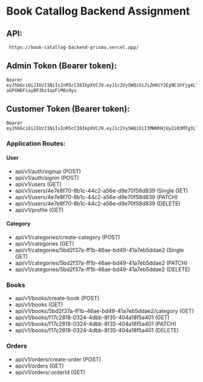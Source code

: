 # Book Catallog Backend Assignment

## API:

```http
 https://book-catallog-backend-prisma.vercel.app/
```

## Admin Token (Bearer token):

```token
Bearer eyJhbGciOiJIUzI1NiIsInR5cCI6IkpXVCJ9.eyJ1c2VySWQiOiJiZmNiY2EyNC1hYjg4LTQyN2EtYWY0Ny0yZDg1OTM4YjE5ODEiLCJyb2xlIjoiYWRtaW4iLCJpYXQiOjE2OTM1OTI2MTMsImV4cCI6MTcyNTEyODYxM30.fywIBnRuSL4FfZGe-aGPGN6FiayBPJbz1apFlM8s9ys
```

## Customer Token (Bearer token):

```token
Bearer eyJhbGciOiJIUzI1NiIsInR5cCI6IkpXVCJ9.eyJ1c2VySWQiOiI3MWNhNjUyZi03MTg3LTQzNzItYWZjMS1mOTg5OTVhNjQ1ZjkiLCJyb2xlIjoiY3VzdG9tZXIiLCJpYXQiOjE2OTM1OTM3MzUsImV4cCI6MTcyNTEyOTczNX0.K9lZuKAqO0QwS4bM_ZflCBurmG9eJrngQ4Fv6j0XbvY
```

### Application Routes:

#### User

- api/v1/auth/signup (POST)
- api/v1/auth/signin (POST)
- api/v1/users (GET)
- api/v1/users/4e7e8f70-8b1c-44c2-a56e-d9e70f58d839 (Single GET)
- api/v1/users/4e7e8f70-8b1c-44c2-a56e-d9e70f58d839 (PATCH)
- api/v1/users/4e7e8f70-8b1c-44c2-a56e-d9e70f58d839 (DELETE)
- api/v1/profile (GET)

#### Category

- api/v1/categories/create-category (POST)
- api/v1/categories (GET)
- api/v1/categories/5bd2f37a-ff1b-46ae-bd49-41a7eb5ddae2 (Single GET)
- api/v1/categories/5bd2f37a-ff1b-46ae-bd49-41a7eb5ddae2 (PATCH)
- api/v1/categories/5bd2f37a-ff1b-46ae-bd49-41a7eb5ddae2 (DELETE)

### Books

- api/v1/books/create-book (POST)
- api/v1/books (GET)
- api/v1/books/5bd2f37a-ff1b-46ae-bd49-41a7eb5ddae2/category (GET)
- api/v1/books/f17c2818-0324-4dbb-8f35-404a18f5a401 (GET)
- api/v1/books/f17c2818-0324-4dbb-8f35-404a18f5a401 (PATCH)
- api/v1/books/f17c2818-0324-4dbb-8f35-404a18f5a401 (DELETE)

### Orders

- api/v1/orders/create-order (POST)
- api/v1/orders (GET)
- api/v1/orders/:orderId (GET)
